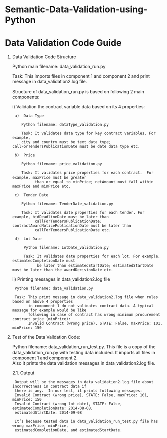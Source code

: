 # Semantic-Data-Validation-using-Python

# Data Validation Code Guide

1. Data Validation Code Structure

   Python main filename: data_validation_run.py
   
   Task: This imports files in component 1 and component 2 and print message in data_validation2.log file. 

   Structure of data_validation_run.py is based on following 2 main components:

   i)	Validation the contract variable data based on its 4 properties: 

        a)	Data Type

           Python filename: dataType_validation.py
        
           Task: It validates data type for key contract variables. For example, 
           city and country must be text data type; callForTendersPublicationDate must be date data type etc.

        b)	Price

           Python filename: price_validation.py
           
           Task: It validates price properties for each contract.  For example, maxPrice must be greater 
                 than or equal to minPrice; netAmount must fall within maxPrice and minPrice etc.

        c)	Tender Date
        
           Python filename: TenderDate_validation.py
           
           Task: It validates date properties for each tender. For example, bidDeadlineDate must be later than 
                 callForTendersPublicationDate; contractAwardNoticePublicationDate must be later than    
                 callForTendersPublicationDate etc.

        d)	Lot Date
        
            Python filename: LotDate_validation.py
            
            Task: It validates date properties for each lot. For example, estimatedCompletionDate must 
                  be later than estimatedStartDate; estimatedStartDate must be later than the awardDecisionDate etc.

    ii)	Printing messages in data_validation2.log file 
    
        Python filename: data_validation.py
        
        Task: This print message in data_validation2.log file when rules based on above 4 properties 
              in component 1 do not validates contract data. A typical message for example would be like 
              following in case of contract has wrong minimum procurement contract price (minPrice):
              Invalid Contract (wrong price), STATE: False, maxPrice: 101, minPrice: 150 
              
              
  
2. Test of the Data Validation Code:
 
    Python filename: data_validation_run_test.py. This file is a copy of the data_validation_run.py with 
                     testing data included. It imports all files in component 1 and component 2.  
                     Also it prints the data validation messages in data_validation2.log file.

    2.1.	 Output
    
        Output will be the messages in data_validation2.log file about incorrectness in contract data if
        there is any.  In our test, it prints following messages:
        Invalid Contract (wrong price), STATE: False, maxPrice: 101, minPrice: 150
        Invalid Contract (wrong lot date), STATE: False, estimatedCompletionDate: 2014-08-08, 
        estimatedStartDate: 2014-09-08
        
        It’s because tested data in data_validation_run_test.py file has wrong maxPrice, minPrice,        
        estimatedCompletionDate, and estimatedStartDate.
